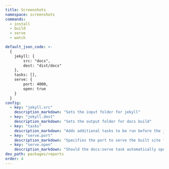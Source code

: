 ```yaml
---
title: Screenshots
namespace: screenshots
commands:
  - install
  - build
  - serve
  - watch

default_json_code: >-
  {
  	jekyll: {
  		src: "docs",
  		dest: "dist/docs"
  	},
  	tasks: [],
  	serve: {
  		port: 4000,
  		open: true
  	}
  }
config:
  - key: "jekyll.src"
    description_markdown: "Sets the input folder for jekyll"
  - key: "jekyll.dest"
    description_markdown: "Sets the output folder for docs build"
  - key: "tasks"
    description_markdown: "Adds additional tasks to be run before the jekyll build. This is useful for reducing build time in jekyll."
  - key: "serve.port"
    description_markdown: "Specifies the port to serve the built site from."
  - key: "serve.open"
    description_markdown: "Should the docs:serve task automatically open a tab in a browser"
dev_path: packages/reports
order: 4
---
```

